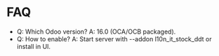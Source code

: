 # FAQ

- Q: Which Odoo version? A: 16.0 (OCA/OCB packaged).
- Q: How to enable? A: Start server with --addon l10n_it_stock_ddt or install in UI.
